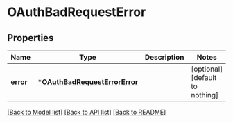 # OAuthBadRequestError


## Properties
Name | Type | Description | Notes
------------ | ------------- | ------------- | -------------
**error** | [***OAuthBadRequestErrorError**](OAuthBadRequestErrorError.md) |  | [optional] [default to nothing]


[[Back to Model list]](../README.md#models) [[Back to API list]](../README.md#api-endpoints) [[Back to README]](../README.md)


